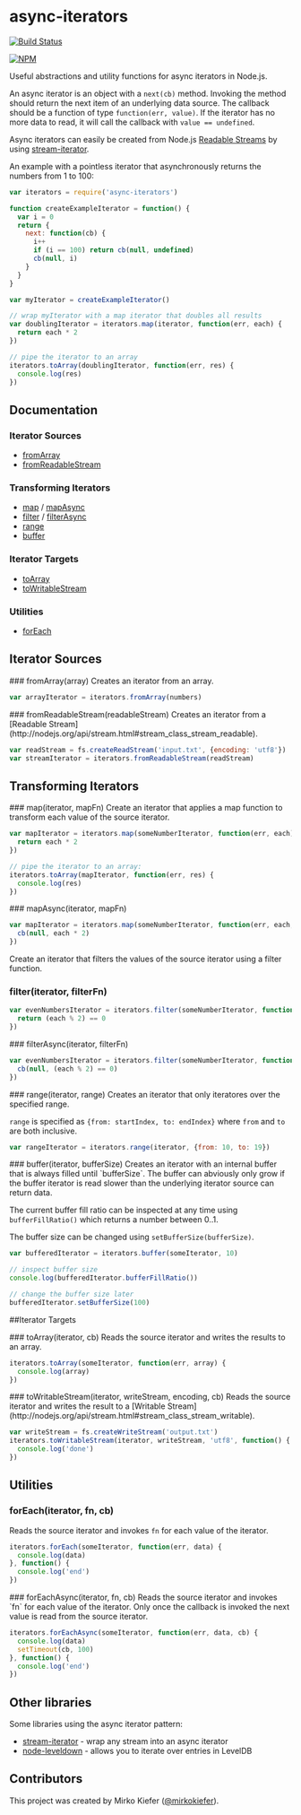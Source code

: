 # async-iterators
[![Build Status](https://travis-ci.org/mirkokiefer/async-iterators.png?branch=master)](https://travis-ci.org/mirkokiefer/async-iterators)

[![NPM](https://nodei.co/npm/async-iterators.png)](https://nodei.co/npm/async-iterators/)

Useful abstractions and utility functions for async iterators in Node.js.

An async iterator is an object with a `next(cb)` method.
Invoking the method should return the next item of an underlying data source.
The callback should be a function of type `function(err, value)`.
If the iterator has no more data to read, it will call the callback with `value == undefined`.

Async iterators can easily be created from Node.js [Readable Streams](http://nodejs.org/api/stream.html#stream_class_stream_readable) by using [stream-iterator](https://github.com/mirkokiefer/stream-iterator).

An example with a pointless iterator that asynchronously returns the numbers from 1 to 100:

``` js
var iterators = require('async-iterators')

function createExampleIterator = function() {
  var i = 0
  return {
    next: function(cb) {
      i++
      if (i == 100) return cb(null, undefined)
      cb(null, i)
    }
  }
}

var myIterator = createExampleIterator()

// wrap myIterator with a map iterator that doubles all results
var doublingIterator = iterators.map(iterator, function(err, each) {
  return each * 2
})

// pipe the iterator to an array
iterators.toArray(doublingIterator, function(err, res) {
  console.log(res)
})
```

## Documentation
### Iterator Sources
- [fromArray](#fromArray)
- [fromReadableStream](#fromReadableStream)

### Transforming Iterators
- [map](#map) / [mapAsync](#mapAsync)
- [filter](#filter) / [filterAsync](#filterAsync)
- [range](#range)
- [buffer](#buffer)

### Iterator Targets
- [toArray](#toArray)
- [toWritableStream](#toWritableStream)

### Utilities
- [forEach](#forEach)

## Iterator Sources

<a name="fromArray" />
### fromArray(array)
Creates an iterator from an array.

``` js
var arrayIterator = iterators.fromArray(numbers)
```

<a name="fromReadableStream" />
### fromReadableStream(readableStream)
Creates an iterator from a [Readable Stream](http://nodejs.org/api/stream.html#stream_class_stream_readable).

``` js
var readStream = fs.createReadStream('input.txt', {encoding: 'utf8'})
var streamIterator = iterators.fromReadableStream(readStream)
```

## Transforming Iterators

<a name="map" />
### map(iterator, mapFn)
Create an iterator that applies a map function to transform each value of the source iterator.

``` js
var mapIterator = iterators.map(someNumberIterator, function(err, each) {
  return each * 2
})

// pipe the iterator to an array:
iterators.toArray(mapIterator, function(err, res) {
  console.log(res)
})
```

<a name="mapAsync" />
### mapAsync(iterator, mapFn)

``` js
var mapIterator = iterators.map(someNumberIterator, function(err, each, cb) {
  cb(null, each * 2)
})
```

<a name="filter" />
Create an iterator that filters the values of the source iterator using a filter function.

### filter(iterator, filterFn)

``` js
var evenNumbersIterator = iterators.filter(someNumberIterator, function(err, each) {
  return (each % 2) == 0
})
```

<a name="filterAsync" />
### filterAsync(iterator, filterFn)

``` js
var evenNumbersIterator = iterators.filter(someNumberIterator, function(err, each, cb) {
  cb(null, (each % 2) == 0)
})
```

<a name="range" />
### range(iterator, range)
Creates an iterator that only iteratores over the specified range.

`range` is specified as `{from: startIndex, to: endIndex}` where `from` and `to` are both inclusive.

``` js
var rangeIterator = iterators.range(iterator, {from: 10, to: 19})
```

<a name="buffer" />
### buffer(iterator, bufferSize)
Creates an iterator with an internal buffer that is always filled until `bufferSize`.
The buffer can abviously only grow if the buffer iterator is read slower than the underlying iterator source can return data.

The current buffer fill ratio can be inspected at any time using `bufferFillRatio()` which returns a number between 0..1.

The buffer size can be changed using `setBufferSize(bufferSize)`.

``` js
var bufferedIterator = iterators.buffer(someIterator, 10)

// inspect buffer size
console.log(bufferedIterator.bufferFillRatio())

// change the buffer size later
bufferedIterator.setBufferSize(100)
```

##Iterator Targets

<a name="toArray" />
### toArray(iterator, cb)
Reads the source iterator and writes the results to an array.

``` js
iterators.toArray(someIterator, function(err, array) {
  console.log(array)
})
```

<a name="toWritableStream" />
### toWritableStream(iterator, writeStream, encoding, cb)
Reads the source iterator and writes the result to a [Writable Stream](http://nodejs.org/api/stream.html#stream_class_stream_writable).

``` js
var writeStream = fs.createWriteStream('output.txt')
iterators.toWritableStream(iterator, writeStream, 'utf8', function() {
  console.log('done')
})
```

## Utilities

### forEach(iterator, fn, cb)
Reads the source iterator and invokes `fn` for each value of the iterator.

``` js
iterators.forEach(someIterator, function(err, data) {
  console.log(data)
}, function() {
  console.log('end')
})
```

<a name="forEachAsync" />
### forEachAsync(iterator, fn, cb)
Reads the source iterator and invokes `fn` for each value of the iterator.
Only once the callback is invoked the next value is read from the source iterator.

``` js
iterators.forEachAsync(someIterator, function(err, data, cb) {
  console.log(data)
  setTimeout(cb, 100)
}, function() {
  console.log('end')
})
```

## Other libraries

Some libraries using the async iterator pattern:

- [stream-iterator](https://github.com/mirkokiefer/stream-iterator) - wrap any stream into an async iterator
- [node-leveldown](https://github.com/rvagg/node-leveldown#iteratornextcallback) - allows you to iterate over entries in LevelDB

## Contributors
This project was created by Mirko Kiefer ([@mirkokiefer](https://github.com/mirkokiefer)).

